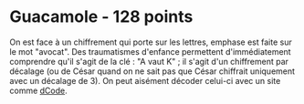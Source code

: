# Guacamole - 128 points

On est face à un chiffrement qui porte sur les lettres, emphase est faite sur le mot "avocat". Des traumatismes d'enfance permettent d'immédiatement comprendre qu'il s'agit de la clé : "A vaut K" ; il s'agit d'un chiffrement par décalage (ou de César quand on ne sait pas que César chiffrait uniquement avec un décalage de 3). On peut aisément décoder celui-ci avec un site comme [dCode](https://www.dcode.fr/chiffre-cesar).